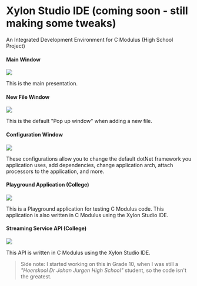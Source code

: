 # Xylon Studio IDE (coming soon - still making some tweaks) 
An Integrated Development Environment for C Modulus (High School Project)

#### Main Window
<img src="https://raw.githubusercontent.com/donaldp/xylon-studio-ide/master/xs-world.png" />

This is the main presentation. 

#### New File Window 
<img src="https://raw.githubusercontent.com/donaldp/xylon-studio-ide/master/xs-new.png" />

This is the default "Pop up window" when adding a new file.

#### Configuration Window 
<img src="https://raw.githubusercontent.com/donaldp/xylon-studio-ide/master/xs-config.png" />

These configurations allow you to change the default dotNet framework you application uses, add dependencies, change application arch, attach processors to the application, and more.

#### Playground Application (College) 
<img src="https://raw.githubusercontent.com/donaldp/xylon-studio-ide/master/xs-playground.png" />

This is a Playground application for testing C Modulus code. This application is also written in C Modulus using the Xylon Studio IDE.

#### Streaming Service API (College) 
<img src="https://raw.githubusercontent.com/donaldp/xylon-studio-ide/master/api.gif" />

This API is written in C Modulus using the Xylon Studio IDE.

> Side note: I started working on this in Grade 10, when I was still a *"Hoerskool Dr Johan Jurgen High School"* student, so the code isn't the greatest. 
